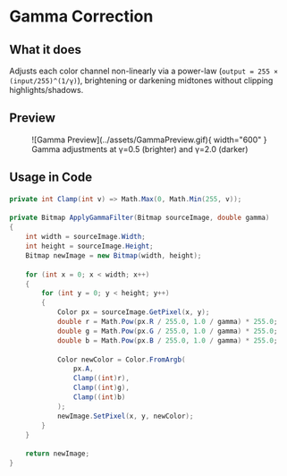 # **Gamma Correction**

## What it does

Adjusts each color channel non-linearly via a power-law (`output = 255 × (input/255)^(1/γ)`), brightening or darkening midtones without clipping highlights/shadows.

## Preview

<figure markdown="span">
  ![Gamma Preview](../assets/GammaPreview.gif){ width="600" }
  <figcaption>Gamma adjustments at γ=0.5 (brighter) and γ=2.0 (darker)</figcaption>
</figure>

## Usage in Code

```csharp title="Gamma.cs" linenums="1" hl_lines="13-15"
private int Clamp(int v) => Math.Max(0, Math.Min(255, v));

private Bitmap ApplyGammaFilter(Bitmap sourceImage, double gamma)
{
    int width = sourceImage.Width;
    int height = sourceImage.Height;
    Bitmap newImage = new Bitmap(width, height);

    for (int x = 0; x < width; x++)
    {
        for (int y = 0; y < height; y++)
        {
            Color px = sourceImage.GetPixel(x, y);
            double r = Math.Pow(px.R / 255.0, 1.0 / gamma) * 255.0;
            double g = Math.Pow(px.G / 255.0, 1.0 / gamma) * 255.0;
            double b = Math.Pow(px.B / 255.0, 1.0 / gamma) * 255.0;

            Color newColor = Color.FromArgb(
                px.A,
                Clamp((int)r),
                Clamp((int)g),
                Clamp((int)b)
            );
            newImage.SetPixel(x, y, newColor);
        }
    }

    return newImage;
}

```

<!-- !!! info "XXXXXXXXXXXXXXXXXXXX"
    XXXXXXXXXXXXXXXXXXXXXXXXXXXXXXXXXXXXXXXXXXXXXXXXXXXXXXXXXXXXXXXXXXXXXXXXXXXXXXXXXXXXXXXXXXXXXXXXXXXXXXXXXXXXXXXXXXXXXXXXXXXXXXXXXXXXXXXXXXXXXXXXXXXXXXXXXXXXXXXXXXXXXXXXXXXXXXXXXXXX -->
